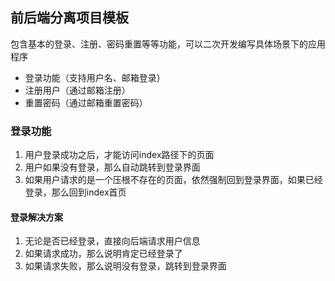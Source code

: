 ## 前后端分离项目模板

包含基本的登录、注册、密码重置等等功能，可以二次开发编写具体场景下的应用程序

* 登录功能（支持用户名、邮箱登录）
* 注册用户（通过邮箱注册）
* 重置密码（通过邮箱重置密码）

### 登录功能
1. 用户登录成功之后，才能访问index路径下的页面  
2. 用户如果没有登录，那么自动跳转到登录界面
3. 如果用户请求的是一个压根不存在的页面，依然强制回到登录界面，如果已经登录，那么回到index首页


#### 登录解决方案
1. 无论是否已经登录，直接向后端请求用户信息
2. 如果请求成功，那么说明肯定已经登录了
3. 如果请求失败，那么说明没有登录，跳转到登录界面